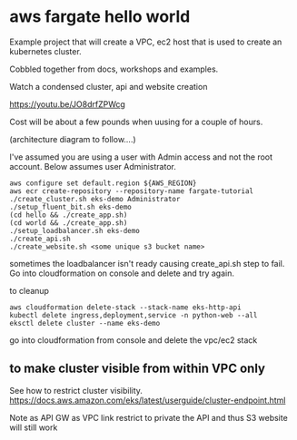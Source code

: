 # aws fargate hello world

Example project that will create a VPC, ec2 host that is used to create an kubernetes cluster.

Cobbled together from docs, workshops and examples.

Watch a condensed cluster, api and website creation 

https://youtu.be/JO8drfZPWcg

Cost will be about a few pounds when uusing for a couple of hours.

(architecture diagram to follow....)

I've assumed you are using a user with Admin access and not the root account. Below assumes user Administrator.

```code
aws configure set default.region ${AWS_REGION}
aws ecr create-repository --repository-name fargate-tutorial
./create_cluster.sh eks-demo Administrator
./setup_fluent_bit.sh eks-demo
(cd hello && ./create_app.sh)
(cd world && ./create_app.sh)
./setup_loadbalancer.sh eks-demo
./create_api.sh 
./create_website.sh <some unique s3 bucket name>
```

sometimes the loadbalancer isn't ready causing create_api.sh step to fail. Go into cloudformation on console and delete and try again.

to cleanup
```commandline
aws cloudformation delete-stack --stack-name eks-http-api
kubectl delete ingress,deployment,service -n python-web --all
eksctl delete cluster --name eks-demo
```

go into cloudformation from console and delete the vpc/ec2 stack

## to make cluster visible from within VPC only

See how to restrict cluster visibility.
https://docs.aws.amazon.com/eks/latest/userguide/cluster-endpoint.html

Note as API GW as VPC link restrict to private the API and thus S3 website will still work


